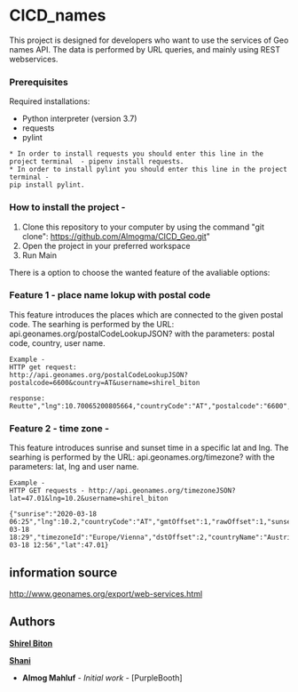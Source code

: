 # CICD_names

This project is designed for developers who want to use the services of Geo names API. 
The data is performed by URL queries, and mainly using REST webservices. 

### Prerequisites

Required installations:
* Python interpreter (version 3.7)
* requests
* pylint

```
* In order to install requests you should enter this line in the project terminal  - pipenv install requests.
* In order to install pylint you should enter this line in the project terminal - 
pip install pylint.
```

### How to install the project - 
1. Clone this repository to your computer by using the command "git clone": https://github.com/Almogma/CICD_Geo.git" 
2. Open the project in your preferred workspace
3. Run Main

There is a option to choose the wanted feature of the avaliable options:

### Feature 1 - place name lokup with postal code
This feature introduces the places which are connected to the given postal code.
The searhing is performed by the URL: api.geonames.org/postalCodeLookupJSON? with the parameters: postal code, country, user name. 

```
Example - 
HTTP get request:
http://api.geonames.org/postalCodeLookupJSON?postalcode=6600&country=AT&username=shirel_biton

response:
Reutte","lng":10.70065200805664,"countryCode":"AT","postalcode":"6600","adminName1":"Tirol","placeName":"Unterpinswang","lat":47.500470170782684}]}
```

### Feature 2 - time zone -  
This feature introduces sunrise and sunset time in a specific lat and lng.
The searhing is performed by the URL: api.geonames.org/timezone? with the parameters: lat, lng and user name. 

```
Example - 
HTTP GET requests - http://api.geonames.org/timezoneJSON?lat=47.01&lng=10.2&username=shirel_biton

{"sunrise":"2020-03-18 06:25","lng":10.2,"countryCode":"AT","gmtOffset":1,"rawOffset":1,"sunset":"2020-03-18 18:29","timezoneId":"Europe/Vienna","dstOffset":2,"countryName":"Austria","time":"2020-03-18 12:56","lat":47.01}
```

## information source

http://www.geonames.org/export/web-services.html


## Authors

**[Shirel Biton](https://github.com/shirelBiton)** 

**[Shani](https://github.com/AlodsGabbay)** 

* **Almog Mahluf** - *Initial work* - [PurpleBooth]
